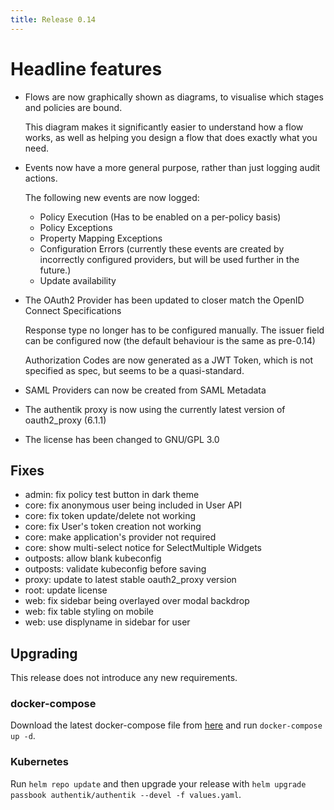 ```yaml
---
title: Release 0.14
---
```


# Headline features

- Flows are now graphically shown as diagrams, to visualise which stages and policies are bound.

    This diagram makes it significantly easier to understand how a flow works, as well as helping you design a flow that does exactly what you need.

- Events now have a more general purpose, rather than just logging audit actions.

    The following new events are now logged:

    - Policy Execution (Has to be enabled on a per-policy basis)
    - Policy Exceptions
    - Property Mapping Exceptions
    - Configuration Errors (currently these events are created by incorrectly configured providers, but will be used further in the future.)
    - Update availability

- The OAuth2 Provider has been updated to closer match the OpenID Connect Specifications

    Response type no longer has to be configured manually. The issuer field can be configured now (the default behaviour is the same as pre-0.14)

    Authorization Codes are now generated as a JWT Token, which is not specified as spec, but seems to be a quasi-standard.

- SAML Providers can now be created from SAML Metadata
- The authentik proxy is now using the currently latest version of oauth2_proxy (6.1.1)
- The license has been changed to GNU/GPL 3.0

## Fixes

- admin: fix policy test button in dark theme
- core: fix anonymous user being included in User API
- core: fix token update/delete not working
- core: fix User's token creation not working
- core: make application's provider not required
- core: show multi-select notice for SelectMultiple Widgets
- outposts: allow blank kubeconfig
- outposts: validate kubeconfig before saving
- proxy: update to latest stable oauth2_proxy version
- root: update license
- web: fix sidebar being overlayed over modal backdrop
- web: fix table styling on mobile
- web: use displyname in sidebar for user

## Upgrading

This release does not introduce any new requirements.

### docker-compose

Download the latest docker-compose file from [here](https://raw.githubusercontent.com/BeryJu/authentik/version-0.14/docker-compose.yml) and run `docker-compose up -d`.

### Kubernetes

Run `helm repo update` and then upgrade your release with `helm upgrade passbook authentik/authentik --devel -f values.yaml`.
